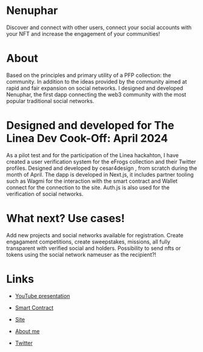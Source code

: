 # Nenuphar
Discover and connect with other users, connect your social accounts with your NFT and increase the engagement of your communities!

# About
Based on the principles and primary utility of a PFP collection: the community. In addition to the ideas provided by the community aimed at rapid and fair expansion on social networks. I designed and developed Nenuphar, the first dapp connecting the web3 community with the most popular traditional social networks.

# Designed and developed for The Linea Dev Cook-Off: April 2024
As a pilot test and for the participation of the Linea hackahton, I have created a user verification system for the eFrogs collection and their Twitter profiles. Designed and developed by cesar4design , from scratch during the month of April. The dapp is developed in Next.js, it includes partner tooling such as Wagmi for the interaction with the smart contract and Wallet connect for the connection to the site. Auth.js is also used for the verification of social networks. 

# What next? Use cases!
Add new projects and social networks available for registration. Create engagament competitions, create sweepstakes, missions, all fully transparent with verified social and holders. Possibility to send nfts or tokens using the social network nameuser as the recipient?!

# Links
- [YouTube presentation](https://www.youtube.com/watch?v=vE8pkJXkmPc)

- [Smart Contract](https://explorer.sepolia.linea.build/address/0xfB841de94010ae0818fb681A0f3415bA76052a50)

- [Site](https://testnet.nenuphar.xyz/)
- [About me](https://linktr.ee/itsCesar)
- [Twitter](https://x.com/cesar4design/status/1785418353277800551)
